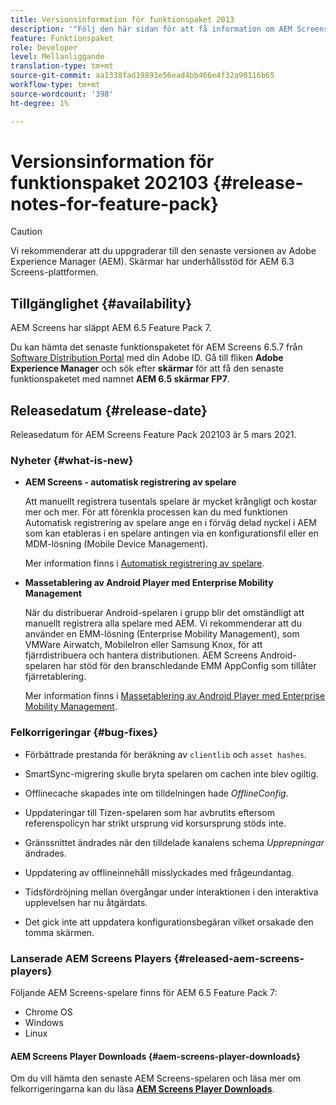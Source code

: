 ```yaml
---
title: Versionsinformation för funktionspaket 2013
description: '"Följ den här sidan för att få information om AEM Screens Feature Pack 202103 släppt den 5 mars 2021."'
feature: Funktionspaket
role: Developer
level: Mellanliggande
translation-type: tm+mt
source-git-commit: aa1338fad19893e56ead4bb466e4f32a90116b65
workflow-type: tm+mt
source-wordcount: '398'
ht-degree: 1%

---
```



# Versionsinformation för funktionspaket 202103 {#release-notes-for-feature-pack}

>[!CAUTION]
>Vi rekommenderar att du uppgraderar till den senaste versionen av Adobe Experience Manager (AEM). Skärmar har underhållsstöd för AEM 6.3 Screens-plattformen.

## Tillgänglighet {#availability}

AEM Screens har släppt AEM 6.5 Feature Pack 7.

Du kan hämta det senaste funktionspaketet för AEM Screens 6.5.7 från [Software Distribution Portal](https://experience.adobe.com/#/downloads/content/software-distribution/en/aem.html) med din Adobe ID. Gå till fliken **Adobe Experience Manager** och sök efter **skärmar** för att få den senaste funktionspaketet med namnet **AEM 6.5 skärmar FP7**.

## Releasedatum {#release-date}

Releasedatum för AEM Screens Feature Pack 202103 är 5 mars 2021.

### Nyheter {#what-is-new}

* **AEM Screens - automatisk registrering av spelare**

   Att manuellt registrera tusentals spelare är mycket krångligt och kostar mer och mer. För att förenkla processen kan du med funktionen Automatisk registrering av spelare ange en i förväg delad nyckel i AEM som kan etableras i en spelare antingen via en konfigurationsfil eller en MDM-lösning (Mobile Device Management).

   Mer information finns i [Automatisk registrering av spelare](/help/user-guide/auto-registration-players.md).


* **Massetablering av Android Player med Enterprise Mobility Management**

   När du distribuerar Android-spelaren i grupp blir det omständligt att manuellt registrera alla spelare med AEM. Vi rekommenderar att du använder en EMM-lösning (Enterprise Mobility Management), som VMWare Airwatch, MobileIron eller Samsung Knox, för att fjärrdistribuera och hantera distributionen. AEM Screens Android-spelaren har stöd för den branschledande EMM AppConfig som tillåter fjärretablering.

   Mer information finns i [Massetablering av Android Player med Enterprise Mobility Management](/help/user-guide/implementing-android-player.md#implementation).


### Felkorrigeringar {#bug-fixes}

* Förbättrade prestanda för beräkning av `clientlib` och `asset hashes`.

* SmartSync-migrering skulle bryta spelaren om cachen inte blev ogiltig.

* Offlinecache skapades inte om tilldelningen hade *OfflineConfig*.

* Uppdateringar till Tizen-spelaren som har avbrutits eftersom referenspolicyn har strikt ursprung vid korsursprung stöds inte.

* Gränssnittet ändrades när den tilldelade kanalens schema *Upprepningar* ändrades.

* Uppdatering av offlineinnehåll misslyckades med frågeundantag.

* Tidsfördröjning mellan övergångar under interaktionen i den interaktiva upplevelsen har nu åtgärdats.

* Det gick inte att uppdatera konfigurationsbegäran vilket orsakade den tomma skärmen.

### Lanserade AEM Screens Players {#released-aem-screens-players}

Följande AEM Screens-spelare finns för AEM 6.5 Feature Pack 7:

* Chrome OS
* Windows
* Linux

#### AEM Screens Player Downloads {#aem-screens-player-downloads}

Om du vill hämta den senaste AEM Screens-spelaren och läsa mer om felkorrigeringarna kan du läsa **[AEM Screens Player Downloads](https://download.macromedia.com/screens/index.html)**.
